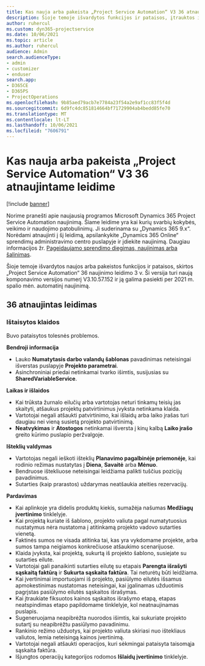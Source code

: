 ```yaml
---
title: Kas nauja arba pakeista „Project Service Automation“ V3 36 atnaujintame leidime
description: Šioje temoje išvardytos funkcijos ir pataisos, įtrauktos į „Microsoft Dynamics 365 Project Service Automation“ 36 naujinimo leidimo 3 v.
author: ruhercul
ms.custom: dyn365-projectservice
ms.date: 10/06/2021
ms.topic: article
ms.author: ruhercul
audience: Admin
search.audienceType:
- admin
- customizer
- enduser
search.app:
- D365CE
- D365PS
- ProjectOperations
ms.openlocfilehash: 9b85aed79acb7e7784a23f54a2e9af1cc83f5f4d
ms.sourcegitcommit: 6d9fc4dc851814664bf71729904ab4bedd85fe70
ms.translationtype: MT
ms.contentlocale: lt-LT
ms.lasthandoff: 10/06/2021
ms.locfileid: "7606791"
---
```

# <a name="whats-new-or-changed-in-project-service-automation-update-release-36-v3"></a>Kas nauja arba pakeista „Project Service Automation“ V3 36 atnaujintame leidime

[!include [banner](../includes/psa-now-project-operations.md)]

Norime pranešti apie naujausią programos Microsoft Dynamics 365 Project Service Automation naujinimą. Šiame leidime yra kai kurių svarbių kokybės, veikimo ir naudojimo patobulinimų. Ji suderinama su „Dynamics 365 9.x“. Norėdami atnaujinti į šį leidimą, apsilankykite „Dynamics 365 Online“ sprendimų administravimo centro puslapyje ir įdiekite naujinimą. Daugiau informacijos žr. [Pageidaujamo sprendimo diegimas, naujinimas arba šalinimas](/power-platform/admin/install-remove-preferred-solution).

Šioje temoje išvardytos naujos arba pakeistos funkcijos ir pataisos, skirtos „Project Service Automation“ 36 naujinimo leidimo 3 v. Ši versija turi naują komponavimo versijos numerį V3.10.57.152 ir ją galima pasiekti per 2021 m. spalio mėn. automatinį naujinimą.

## <a name="update-release-36"></a>36 atnaujintas leidimas

### <a name="bug-fixes"></a>Ištaisytos klaidos

Buvo pataisytos tolesnės problemos.

**Bendroji informacija**
- Lauko **Numatytasis darbo valandų šablonas** pavadinimas neteisingai išverstas puslapyje **Projekto parametrai**.
- Asinchroniniai priedai netinkamai tvarko išimtis, susijusias su **SharedVariableService**.

**Laikas ir išlaidos**
- Kai trūksta žurnalo eilučių arba vartotojas neturi tinkamų teisių jas skaityti, atšaukus projektų patvirtinimus įvyksta netinkama klaida.
- Vartotojai negali atšaukti patvirtinimo, kai išlaidų arba laiko įrašas turi daugiau nei vieną susietą projekto patvirtinimą.
- **Neatvykimas** ir **Atostogos** netinkamai išversta į kinų kalbą **Laiko įrašo** greito kūrimo puslapio peržvalgoje.

**Išteklių valdymas**
- Vartotojas negali ieškoti išteklių **Planavimo pagalbinėje priemonėje**, kai rodinio režimas nustatytas į **Diena**, **Savaitė** arba **Mėnuo**.
- Bendruose ištekliuose neteisingai leidžiama palikti tuščius pozicijų pavadinimus. 
- Sutarties (kaip prarastos) uždarymas neatšaukia ateities rezervacijų.

**Pardavimas**
- Kai aplinkoje yra didelis produktų kiekis, sumažėja našumas **Medžiagų įvertinimo** tinklelyje.
- Kai projektą kuriate iš šablono, projekto valiuta pagal numatytuosius nustatymus nėra nustatoma į atitinkamą projekto vadovo sutarties vienetą.
- Faktinės sumos ne visada atitinka tai, kas yra vykdomame projekte, arba sumos tampa neigiamos konkrečiuose atšaukimo scenarijuose.
- Klaida įvyksta, kai projektą, sukurtą iš projekto šablono, susiejate su sutarties eilute.
- Vartotojai gali panaikinti sutarties eilutę su etapais **Parengta išrašyti sąskaitą faktūrą** ir **Sukurta sąskaita faktūra**. Tai neturėtų būti leidžiama.
- Kai įvertinimai importuojami iš projekto, pasiūlymo eilutės išsamus apmokestinimas nustatomas neteisingai, kai įgalinamas užduotimis pagrįstas pasiūlymo eilutės sąskaitos išrašymas.
- Kai įtraukiate fiksuotos kainos sąskaitos išrašymo etapą, etapas neatspindimas etapo papildomame tinklelyje, kol neatnaujinamas puslapis.
- Sugeneruojama neapibrėžta nuorodos išimtis, kai sukuriate projekto sutartį su neapibrėžtu pasiūlymo pavadinimu.
- Rankinio režimo užduotys, kai projekto valiuta skiriasi nuo ištekliaus valiutos, lemia neteisingą kainos įvertinimą.
- Vartotojai negali atšaukti operacijos, kuri sėkmingai pataisyta taisomąja sąskaita faktūra.
- Išjungtos operacijų kategorijos rodomos **Išlaidų įvertinimo** tinklelyje.



